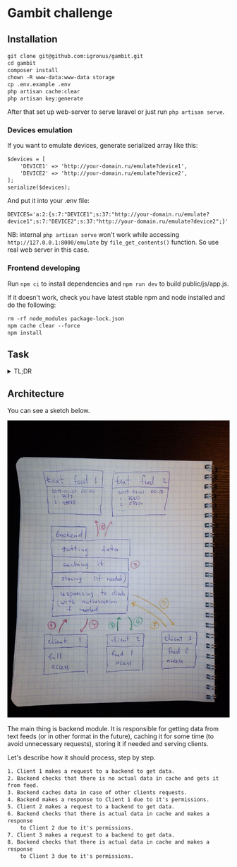 # Gambit challenge

## Installation

```
git clone git@github.com:igronus/gambit.git
cd gambit
composer install
chown -R www-data:www-data storage
cp .env.example .env
php artisan cache:clear
php artisan key:generate
```

After that set up web-server to serve laravel or just run `php artisan serve`.

### Devices emulation  

If you want to emulate devices, generate serialized array like this:

```
$devices = [
    'DEVICE1' => 'http://your-domain.ru/emulate?device1',
    'DEVICE2' => 'http://your-domain.ru/emulate?device2',
];
serialize($devices);
```

And put it into your .env file:

```
DEVICES='a:2:{s:7:"DEVICE1";s:37:"http://your-domain.ru/emulate?device1";s:7:"DEVICE2";s:37:"http://your-domain.ru/emulate?device2";}'
```

NB: internal `php artisan serve` won't work while accessing `http://127.0.0.1:8000/emulate` by `file_get_contents()` function. So use real web server in this case.

### Frontend developing

Run `npm ci` to install dependencies and `npm run dev` to build public/js/app.js.

If it doesn't work, check you have latest stable npm and node installed and do the following:

```
rm -rf node_modules package-lock.json
npm cache clear --force
npm install
```

## Task

<details>
    <summary>TL;DR</summary>
 
    ### Problem description
    
    TUF-2000M is an ultrasonic energy meter that has a [Modbus](https://en.wikipedia.org/wiki/Modbus) interface described in docs/tuf-2000m.pdf.
    
    Gambit has access to one of these meters and it is providing you a [live text feed](http://tuftuf.gambitlabs.fi/feed.txt) that shows the time of the reading followed by the first 100 register values which look like this:
    
    ```
    2017-01-11 19:12
    1:7579
    2:48988
    3:5064
    4:48142
    5:37967
    6:48877
    7:63814
    8:17575
    9:0
    10:0
    11:24224
    12:15965
    13:0
    14:0
    15:0
    16:0
    17:87
    18:0
    19:9891
    20:16221
    21:65480
    22:65535
    23:39041
    24:48994
    25:0
    26:0
    27:0
    28:0
    29:144
    30:0
    31:48777
    32:16191
    33:15568
    34:16611
    35:28424
    36:16534
    37:7424
    38:15783
    39:14592
    40:15758
    41:5461
    42:49087
    43:45184
    44:15493
    45:36608
    46:15459
    47:29184
    48:15516
    49:0
    50:0
    51:0
    52:0
    53:6432
    54:4386
    55:5889
    56:0
    57:0
    58:0
    59:0
    60:255
    61:120
    62:0
    63:0
    64:0
    65:0
    66:4001
    67:62500
    68:0
    69:0
    70:3
    71:4
    72:4
    73:3606
    74:16800
    75:54913
    76:48896
    77:35706
    78:17101
    79:44042
    80:17099
    81:33339
    82:16963
    83:42500
    84:49530
    85:33468
    86:16963
    87:33210
    88:16963
    89:2885
    90:16512
    91:0
    92:806
    93:3501
    94:3501
    95:0
    96:1
    97:43137
    98:17105
    99:3374
    100:17839
    ```
    
    To help you on your way with data conversion I will give you a few clues based on the example data above:
    
    - Register 21-22, Negative energy accumulator is -56.
    - Register 33-34, Temperature #1/inlet is 7.101173400878906.
    - Register 92, Signal Quality is 38.
    
    The registers and their respective datatypes are explained in detail in [docs/tuf-2000m.pdf](https://github.com/gambit-labs/tuf-2000m/blob/master/docs/tuf-2000m.pdf) on pages 39-42.
    
    ### Your task
    
    #### Option 1: Parsing the Modbus data
    
    Create a program that parses the data, converts it to human readable data like integers, decimals and strings and presents it in a nice way. Depending on your skills and interests you can create a web service that will provide the conversion data, or you could even create a UI to visualize the data somehow, it is entirely up to you what you make of it!
    
    #### Option 2: Web or native app 
    
    If the data conversion path in option 1 is not something that interests you, or you prefer a more graphical solution, create an app that retrieves and parses the data and presents it as is. The key point is to make use of data available in a backend, and present it in a mobile friendly way.
    
    ### Presenting your solution
    
    Provide your solution as a Git repository, e-mail me the link to your private repo, or as a zip file and describe your solution either in the mail or using the README markdown. We appreciate if you can host your solution somewhere in the cloud so we can see an actual demo of it, rather than just looking at code.
    
    There is no single solution to this problem, and we don't expect a complete solution to consider you for a position. Good use of Git version control is appreciated.
</details>

## Architecture

You can see a sketch below.

![architecture_sketch](https://github.com/igronus/gambit/blob/master/doc/architecture_sketch.jpg)

The main thing is backend module. It is responsible for getting data from text feeds (or in other format in the future), caching it for some time (to avoid unnecessary requests), storing it if needed and serving clients.

Let's describe how it should process, step by step.

```
1. Client 1 makes a request to a backend to get data.
2. Backend checks that there is no actual data in cache and gets it from feed.
3. Backend caches data in case of other clients requests.
4. Backend makes a response to Client 1 due to it's permissions.
5. Client 2 makes a request to a backend to get data.
6. Backend checks that there is actual data in cache and makes a response 
    to Client 2 due to it's permissions.
7. Client 3 makes a request to a backend to get data.
8. Backend checks that there is actual data in cache and makes a response 
    to Client 3 due to it's permissions.
```
